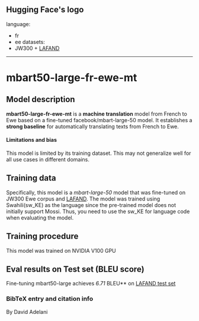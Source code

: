 Hugging Face's logo
---
language: 
- fr
- ee
datasets:
- JW300 + [LAFAND](https://github.com/masakhane-io/lafand-mt)
---
# mbart50-large-fr-ewe-mt
## Model description
**mbart50-large-fr-ewe-mt** is a **machine translation** model from French to Ewe based on a fine-tuned facebook/mbart-large-50 model.  It establishes a **strong baseline** for automatically translating texts from French to Ewe.  


#### Limitations and bias
This model is limited by its training dataset. This may not generalize well for all use cases in different domains.  

## Training data
Specifically, this model is a *mbart-large-50* model that was fine-tuned on JW300 Ewe corpus and [LAFAND](https://github.com/masakhane-io/lafand-mt). The model was trained using Swahili(sw_KE) as the language since the pre-trained model does not initially support Mossi. Thus, you need to use the sw_KE for language code when evaluating the model. 

## Training procedure
This model was trained on NVIDIA V100 GPU

## Eval results on Test set (BLEU score)
Fine-tuning mbart50-large achieves *6.71* BLEU** on [LAFAND test set](https://github.com/masakhane-io/lafand-mt)

### BibTeX entry and citation info
By David Adelani
```

```


